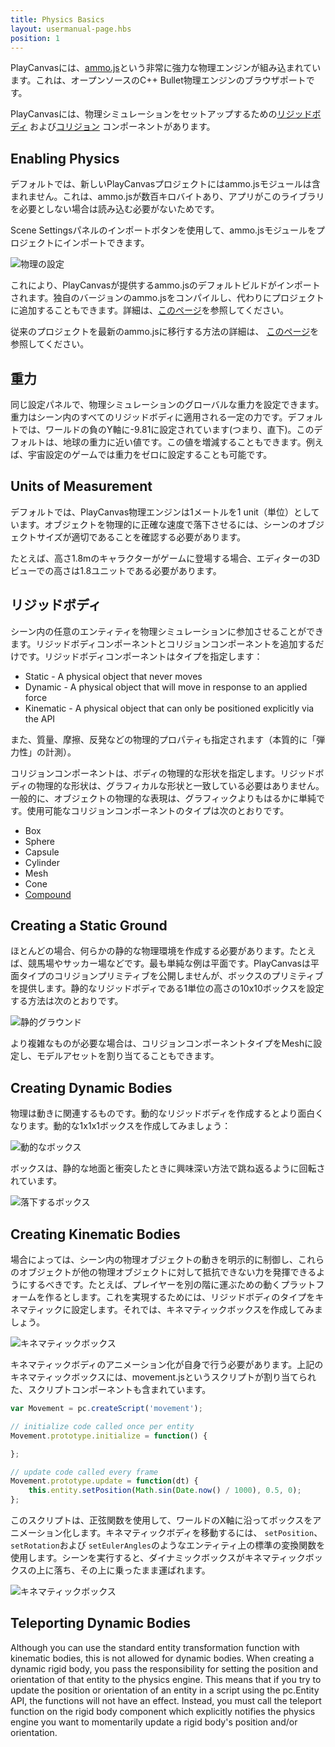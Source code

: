 ```yaml
---
title: Physics Basics
layout: usermanual-page.hbs
position: 1
---
```


PlayCanvasには、[ammo.js][1]という非常に強力な物理エンジンが組み込まれています。これは、オープンソースのC++ Bullet物理エンジンのブラウザポートです。

PlayCanvasには、物理シミュレーションをセットアップするための[リジッドボディ][2] および[コリジョン][3] コンポーネントがあります。

## Enabling Physics

デフォルトでは、新しいPlayCanvasプロジェクトにはammo.jsモジュールは含まれません。これは、ammo.jsが数百キロバイトあり、アプリがこのライブラリを必要としない場合は読み込む必要がないためです。

Scene Settingsパネルのインポートボタンを使用して、ammo.jsモジュールをプロジェクトにインポートできます。

![物理の設定][4]

これにより、PlayCanvasが提供するammo.jsのデフォルトビルドがインポートされます。独自のバージョンのammo.jsをコンパイルし、代わりにプロジェクトに追加することもできます。詳細は、[このページ][11]を参照してください。

従来のプロジェクトを最新のammo.jsに移行する方法の詳細は、 [このページ][10]を参照してください。

## 重力

同じ設定パネルで、物理シミュレーションのグローバルな重力を設定できます。重力はシーン内のすべてのリジッドボディに適用される一定の力です。デフォルトでは、ワールドの負のY軸に-9.81に設定されています(つまり、直下)。このデフォルトは、地球の重力に近い値です。この値を増減することもできます。例えば、宇宙設定のゲームでは重力をゼロに設定することも可能です。

## Units of Measurement

デフォルトでは、PlayCanvas物理エンジンは1メートルを1 unit（単位）としています。オブジェクトを物理的に正確な速度で落下させるには、シーンのオブジェクトサイズが適切であることを確認する必要があります。

たとえば、高さ1.8mのキャラクターがゲームに登場する場合、エディターの3Dビューでの高さは1.8ユニットである必要があります。

## リジッドボディ

シーン内の任意のエンティティを物理シミュレーションに参加させることができます。リジッドボディコンポーネントとコリジョンコンポーネントを追加するだけです。リジッドボディコンポーネントはタイプを指定します：

* Static - A physical object that never moves
* Dynamic - A physical object that will move in response to an applied force
* Kinematic - A physical object that can only be positioned explicitly via the API

また、質量、摩擦、反発などの物理的プロパティも指定されます（本質的に「弾力性」の計測）。

コリジョンコンポーネントは、ボディの物理的な形状を指定します。リジッドボディの物理的な形状は、グラフィカルな形状と一致している必要はありません。一般的に、オブジェクトの物理的な表現は、グラフィックよりもはるかに単純です。使用可能なコリジョンコンポーネントのタイプは次のとおりです。

* Box
* Sphere
* Capsule
* Cylinder
* Mesh
* Cone
* [Compound][12]

## Creating a Static Ground

ほとんどの場合、何らかの静的な物理環境を作成する必要があります。たとえば、競馬場やサッカー場などです。最も単純な例は平面です。PlayCanvasは平面タイプのコリジョンプリミティブを公開しませんが、ボックスのプリミティブを提供します。静的なリジッドボディである1単位の高さの10x10ボックスを設定する方法は次のとおりです。

![静的グラウンド][5]

より複雑なものが必要な場合は、コリジョンコンポーネントタイプをMeshに設定し、モデルアセットを割り当てることもできます。

## Creating Dynamic Bodies

物理は動きに関連するものです。動的なリジッドボディを作成するとより面白くなります。動的な1x1x1ボックスを作成してみましょう：

![動的なボックス][6]

ボックスは、静的な地面と衝突したときに興味深い方法で跳ね返るように回転されています。

![落下するボックス][7]

## Creating Kinematic Bodies

場合によっては、シーン内の物理オブジェクトの動きを明示的に制御し、これらのオブジェクトが他の物理オブジェクトに対して抵抗できない力を発揮できるようにするべきです。たとえば、プレイヤーを別の階に運ぶための動くプラットフォームを作るとします。これを実現するためには、リジッドボディのタイプをキネマティックに設定します。それでは、キネマティックボックスを作成してみましょう。

![キネマティックボックス][8]

キネマティックボディのアニメーション化が自身で行う必要があります。上記のキネマティックボックスには、movement.jsというスクリプトが割り当てられた、スクリプトコンポーネントも含まれています。

```javascript
var Movement = pc.createScript('movement');

// initialize code called once per entity
Movement.prototype.initialize = function() {

};

// update code called every frame
Movement.prototype.update = function(dt) {
    this.entity.setPosition(Math.sin(Date.now() / 1000), 0.5, 0);
};
```

このスクリプトは、正弦関数を使用して、ワールドのX軸に沿ってボックスをアニメーション化します。キネマティックボディを移動するには、 ```setPosition```、``` setRotation```および ```setEulerAngles```のようなエンティティ上の標準の変換関数を使用します。シーンを実行すると、ダイナミックボックスがキネマティックボックスの上に落ち、その上に乗ったまま運ばれます。

![キネマティックボックス][9]

## Teleporting Dynamic Bodies

Although you can use the standard entity transformation function with kinematic bodies, this is not allowed for dynamic bodies. When creating a dynamic rigid body, you pass the responsibility for setting the position and orientation of that entity to the physics engine. This means that if you try to update the position or orientation of an entity in a script using the pc.Entity API, the functions will not have an effect. Instead, you must call the teleport function on the rigid body component which explicitly notifies the physics engine you want to momentarily update a rigid body's position and/or orientation.

[1]: https://github.com/kripken/ammo.js
[2]: /en/user-manual/packs/components/rigidbody/
[3]: /en/user-manual/packs/components/collision/
[4]: /images/user-manual/physics/physics-settings.png
[5]: /images/user-manual/physics/static-ground.png
[6]: /images/user-manual/physics/dynamic-box.png
[7]: /images/user-manual/physics/falling-box.gif
[8]: /images/user-manual/physics/kinematic-box.png
[9]: /images/user-manual/physics/kinematic-box.gif
[10]: /en/user-manual/physics/physics-migration/
[11]: /en/user-manual/assets/wasm-modules/
[12]: /user-manual/physics/compound-shapes/
